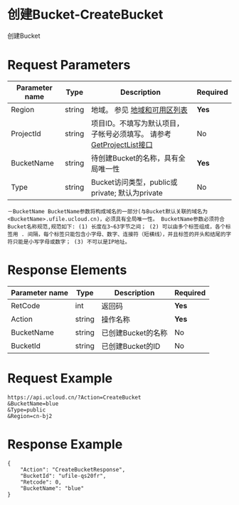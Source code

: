 # 创建Bucket-CreateBucket

创建Bucket

# Request Parameters
|Parameter name|Type|Description|Required|
|---|---|---|---|
|Region|string|地域。 参见 [地域和可用区列表](api/summary/regionlist)|**Yes**|
|ProjectId|string|项目ID。不填写为默认项目，子帐号必须填写。 请参考[GetProjectList接口](api/summary/get_project_list)|No|
|BucketName|string|待创建Bucket的名称，具有全局唯一性|**Yes**|
|Type|string|Bucket访问类型，public或private; 默认为private|No|

```
－BucketName BucketName参数将构成域名的一部分(与Bucket默认关联的域名为<BucketName>.ufile.ucloud.cn)，必须具有全局唯一性。 BucketName参数必须符合Bucket名称规范,规范如下: (1) 长度在3~63字节之间； (2) 可以由多个标签组成，各个标签用 . 间隔，每个标签只能包含小字母、数字、连接符（短横线），并且标签的开头和结尾的字符只能是小写字母或数字； (3) 不可以是IP地址。
```

# Response Elements
|Parameter name|Type|Description|Required|
|---|---|---|---|
|RetCode|int|返回码|**Yes**|
|Action|string|操作名称|**Yes**|
|BucketName|string|已创建Bucket的名称|No|
|BucketId|string|已创建Bucket的ID|No|

# Request Example
```
https://api.ucloud.cn/?Action=CreateBucket
&BucketName=blue
&Type=public
&Region=cn-bj2
```

# Response Example
```
{
    "Action": "CreateBucketResponse", 
    "BucketId": "ufile-qs20fr", 
    "Retcode": 0, 
    "BucketName": "blue"
}
```

